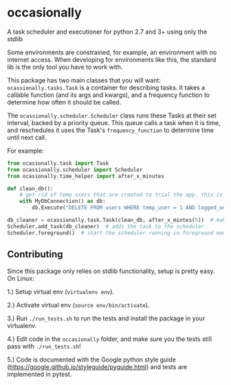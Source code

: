 # occasionally
A task scheduler and executioner for python 2.7 and 3+ using only the stdlib

Some environments are constrained, for example, an environment with no internet access. When developing for environments like this, the standard lib is the only tool you have to work with.

This package has two main classes that you will want: `ocassionally.tasks.Task` is a container for describing tasks. It takes a callable function (and its args and kwargs), and a frequency function to determine how often it should be called.

The `ocassionally.scheduler.Scheduler` class runs these Tasks at their set interval, backed by a priority queue. This queue calls a task when it is time, and reschedules it uses the Task's `frequency_function` to determine time until next call.

For example:

```python
from ocasionally.task import Task
from ocassionally.scheduler import Scheduler
from ocasionally.time_helper import after_x_minutes

def clean_db():
    # get rid of temp users that are created to trial the app. this is pseudo code
    with MyDbConnection() as db:
        db.Execute("DELETE FROM users WHERE temp_user = 1 AND logged_out = 1")

db_cleaner = ocassionally.task.Task(clean_db, after_x_mintes(5))  # makes a task that cleans the db every 5 minutes
Scheduler.add_task(db_cleaner)  # adds the task to the scheduler
Scheduler.foreground()  # start the scheduler running in foreground mode (main thread)
```

## Contributing
Since this package only relies on stdlib functionality, setup is pretty easy. On Linux:

1.) Setup virtual env (`virtualenv env`).

2.) Activate virtual env (`source env/bin/activate`).

3.) Run `./run_tests.sh` to run the tests and install the package in your virtualenv.

4.) Edit code in the `occasionally` folder, and make sure you the tests still pass with `./run_tests.sh`!

5.) Code is documented with the Google python style guide (https://google.github.io/styleguide/pyguide.html) and tests are implemented in pytest.
